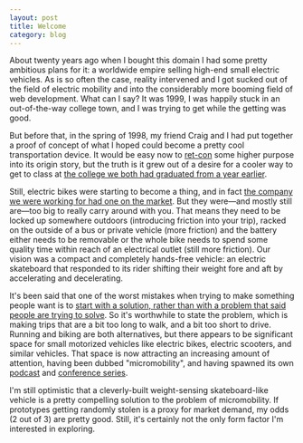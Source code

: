 ```yaml
---
layout: post
title: Welcome
category: blog
---
```


About twenty years ago when I bought this domain I had some pretty ambitious plans for it: a worldwide empire selling high-end small electric vehicles. As is so often the case, reality intervened and I got sucked out of the field of electric mobility and into the considerably more booming field of web development. What can I say? It was 1999, I was happily stuck in an out-of-the-way college town, and I was trying to get while the getting was good. 

But before that, in the spring of 1998, my friend Craig and I had put together a proof of concept of what I hoped could become a pretty cool transportation device. It would be easy now to [ret-con](https://en.wikipedia.org/wiki/Retroactive_continuity) some higher purpose into its origin story, but the truth is it grew out of a desire for a cooler way to get to class at [the college we both had graduated from a year earlier](https://www.hmc.edu). 

Still, electric bikes were starting to become a thing, and in fact [the company we were working for had one on the market](http://www.electric-bikes.com/bikes/charger.html). But they were—and mostly still are—too big to really carry around with you. That means they need to be locked up somewhere outdoors (introducing friction into your trip), racked on the outside of a bus or private vehicle (more friction) and the battery either needs to be removable or the whole bike needs to spend some quality time within reach of an electrical outlet (still more friction). Our vision was a compact and completely hands-free vehicle: an electric skateboard that responded to its rider shifting their weight fore and aft by accelerating and decelerating. 

It's been said that one of the worst mistakes when trying to make something people want is to [start with a solution, rather than with a problem that said people are trying to solve](https://medium.com/swlh/start-with-problems-not-solutions-8521c53264b2). So it's worthwhile to state the problem, which is making trips that are a bit too long to walk, and a bit too short to drive. Running and biking are both alternatives, but there appears to be significant space for small motorized vehicles like electric bikes, electric scooters, and similar vehicles. That space is now attracting an increasing amount of attention, having been dubbed "micromobility", and having spawned its own [podcast](http://5by5.tv/micromobility) and [conference series](https://micromobility.io). 

I'm still optimistic that a cleverly-built weight-sensing skateboard-like vehicle is a pretty compelling solution to the problem of micromobility. If prototypes getting randomly stolen is a proxy for market demand, my odds (2 out of 3) are pretty good. Still, it's certainly not the only form factor I'm interested in exploring. 

